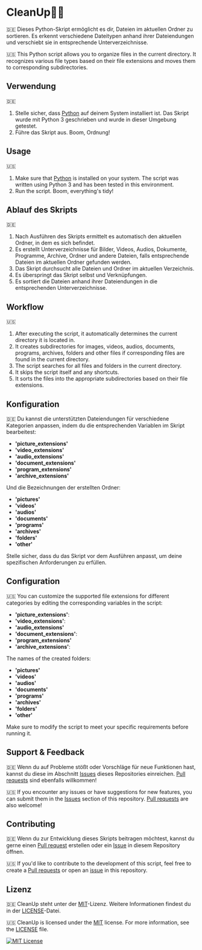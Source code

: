 # CleanUp🧹💨
🇩🇪 Dieses Python-Skript ermöglicht es dir, Dateien im aktuellen Ordner zu sortieren. Es erkennt verschiedene Dateitypen anhand ihrer Dateiendungen und verschiebt sie in entsprechende Unterverzeichnisse.

🇺🇸 This Python script allows you to organize files in the current directory. It recognizes various file types based on their file extensions and moves them to corresponding subdirectories.


## Verwendung
🇩🇪
1. Stelle sicher, dass [Python](https://www.python.org/downloads/) auf deinem System installiert ist. Das Skript wurde mit Python 3 geschrieben und wurde in dieser Umgebung getestet.
2. Führe das Skript aus. Boom, Ordnung!

## Usage
🇺🇸
1. Make sure that [Python](https://www.python.org/downloads/) is installed on your system. The script was written using Python 3 and has been tested in this environment.
2. Run the script. Boom, everything's tidy!


## Ablauf des Skripts
🇩🇪
1. Nach Ausführen des Skripts ermittelt es automatisch den aktuellen Ordner, in dem es sich befindet.
2. Es erstellt Unterverzeichnisse für Bilder, Videos, Audios, Dokumente, Programme, Archive, Ordner und andere Dateien, falls entsprechende Dateien im aktuellen Ordner gefunden werden.
3. Das Skript durchsucht alle Dateien und Ordner im aktuellen Verzeichnis.
4. Es überspringt das Skript selbst und Verknüpfungen.
5. Es sortiert die Dateien anhand ihrer Dateiendungen in die entsprechenden Unterverzeichnisse.

## Workflow
🇺🇸
1. After executing the script, it automatically determines the current directory it is located in.
2. It creates subdirectories for images, videos, audios, documents, programs, archives, folders and other files if corresponding files are found in the current directory.
3. The script searches for all files and folders in the current directory.
4. It skips the script itself and any shortcuts.
5. It sorts the files into the appropriate subdirectories based on their file extensions.


## Konfiguration
🇩🇪 Du kannst die unterstützten Dateiendungen für verschiedene Kategorien anpassen, indem du die entsprechenden Variablen im Skript bearbeitest:

- **'picture_extensions'**
- **'video_extensions'**
- **'audio_extensions'**
- **'document_extensions'**
- **'program_extensions'**
- **'archive_extensions'**

Und die Bezeichnungen der erstellten Ordner:
- **'pictures'**
- **'videos'**
- **'audios'**
- **'documents'**
- **'programs'**
- **'archives'**
- **'folders'**
- **'other'**

Stelle sicher, dass du das Skript vor dem Ausführen anpasst, um deine spezifischen Anforderungen zu erfüllen.

## Configuration
🇺🇸 You can customize the supported file extensions for different categories by editing the corresponding variables in the script:

- **'picture_extensions'**:
- **'video_extensions'**:
- **'audio_extensions'**
- **'document_extensions'**:
- **'program_extensions'**
- **'archive_extensions'**:

The names of the created folders:
- **'pictures'**
- **'videos'**
- **'audios'**
- **'documents'**
- **'programs'**
- **'archives'**
- **'folders'**
- **'other'**

Make sure to modify the script to meet your specific requirements before running it.


## Support & Feedback
🇩🇪 Wenn du auf Probleme stößt oder Vorschläge für neue Funktionen hast, kannst du diese im Abschnitt [Issues](https://github.com/TravikSkoot/CleanUp/issues) dieses Repositories einreichen. [Pull requests](https://github.com/TravikSkoot/CleanUp/pulls) sind ebenfalls willkommen!

🇺🇸 If you encounter any issues or have suggestions for new features, you can submit them in the [Issues](https://github.com/TravikSkoot/CleanUp/issues) section of this repository. [Pull requests](https://github.com/TravikSkoot/CleanUp/pulls) are also welcome!


## Contributing
🇩🇪 Wenn du zur Entwicklung dieses Skripts beitragen möchtest, kannst du gerne einen [Pull request](https://github.com/TravikSkoot/CleanUp/pulls) erstellen oder ein [Issue](https://github.com/TravikSkoot/CleanUp/issues) in diesem Repository öffnen.

🇺🇸 If you'd like to contribute to the development of this script, feel free to create a [Pull requests](https://github.com/TravikSkoot/CleanUp/pulls) or open an [issue](https://github.com/TravikSkoot/CleanUp/issues) in this repository.


## Lizenz
🇩🇪 CleanUp steht unter der [MIT](https://choosealicense.com/licenses/mit/)-Lizenz. Weitere Informationen findest du in der [LICENSE](https://github.com/TravikSkoot/CleanUp/blob/main/LICENSE)-Datei.

🇺🇸 CleanUp is licensed under the [MIT](https://choosealicense.com/licenses/mit/) license. For more information, see the [LICENSE](https://github.com/TravikSkoot/CleanUp/blob/main/LICENSE) file.

[![MIT License](https://img.shields.io/badge/License-MIT-green.svg)](https://choosealicense.com/licenses/mit/)